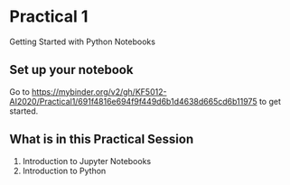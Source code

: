 # Practical 1
Getting Started with Python Notebooks


## Set up your notebook 
Go to https://mybinder.org/v2/gh/KF5012-AI2020/Practical1/691f4816e694f9f449d6b1d4638d665cd6b11975 to get started.

## What is in this Practical Session
1. Introduction to Jupyter Notebooks
2. Introduction to Python
